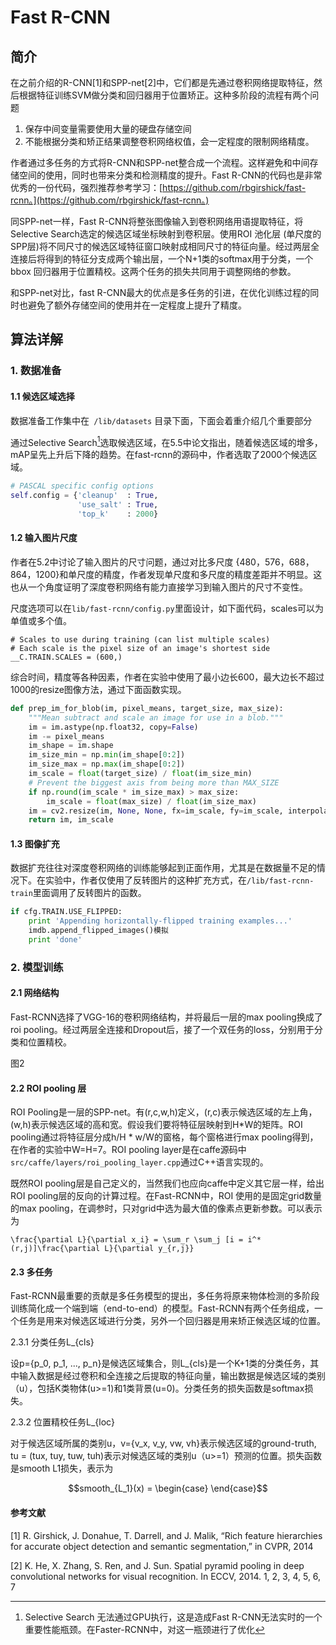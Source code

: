 # Fast R-CNN

## 简介

在之前介绍的R-CNN\[1\]和SPP-net\[2\]中，它们都是先通过卷积网络提取特征，然后根据特征训练SVM做分类和回归器用于位置矫正。这种多阶段的流程有两个问题

1. 保存中间变量需要使用大量的硬盘存储空间
2. 不能根据分类和矫正结果调整卷积网络权值，会一定程度的限制网络精度。

作者通过多任务的方式将R-CNN和SPP-net整合成一个流程。这样避免和中间存储空间的使用，同时也带来分类和检测精度的提升。Fast R-CNN的代码也是非常优秀的一份代码，强烈推荐参考学习：[https://github.com/rbgirshick/fast-rcnn。](https://github.com/rbgirshick/fast-rcnn。)

同SPP-net一样，Fast R-CNN将整张图像输入到卷积网络用语提取特征，将Selective Search选定的候选区域坐标映射到卷积层。使用ROI 池化层 \(单尺度的SPP层\)将不同尺寸的候选区域特征窗口映射成相同尺寸的特征向量。经过两层全连接后将得到的特征分支成两个输出层，一个N+1类的softmax用于分类，一个bbox 回归器用于位置精校。这两个任务的损失共同用于调整网络的参数。

和SPP-net对比，fast R-CNN最大的优点是多任务的引进，在优化训练过程的同时也避免了额外存储空间的使用并在一定程度上提升了精度。

## 算法详解

### 1. 数据准备

#### 1.1 候选区域选择

数据准备工作集中在` /lib/datasets` 目录下面，下面会着重介绍几个重要部分

通过Selective Search[^1]选取候选区域，在5.5中论文指出，随着候选区域的增多，mAP呈先上升后下降的趋势。在fast-rcnn的源码中，作者选取了2000个候选区域。

```py
# PASCAL specific config options
self.config = {'cleanup'  : True,
               'use_salt' : True,
               'top_k'    : 2000}
```

#### 1.2 输入图片尺度

作者在5.2中讨论了输入图片的尺寸问题，通过对比多尺度 {480，576，688，864，1200}和单尺度的精度，作者发现单尺度和多尺度的精度差距并不明显。这也从一个角度证明了深度卷积网络有能力直接学习到输入图片的尺寸不变性。

尺度选项可以在`lib/fast-rcnn/config.py`里面设计，如下面代码，scales可以为单值或多个值。

```
# Scales to use during training (can list multiple scales)
# Each scale is the pixel size of an image's shortest side
__C.TRAIN.SCALES = (600,)
```

综合时间，精度等各种因素，作者在实验中使用了最小边长600，最大边长不超过1000的resize图像方法，通过下面函数实现。

```py
def prep_im_for_blob(im, pixel_means, target_size, max_size):
    """Mean subtract and scale an image for use in a blob."""
    im = im.astype(np.float32, copy=False)
    im -= pixel_means
    im_shape = im.shape
    im_size_min = np.min(im_shape[0:2])
    im_size_max = np.max(im_shape[0:2])
    im_scale = float(target_size) / float(im_size_min)
    # Prevent the biggest axis from being more than MAX_SIZE
    if np.round(im_scale * im_size_max) > max_size:
        im_scale = float(max_size) / float(im_size_max)
    im = cv2.resize(im, None, None, fx=im_scale, fy=im_scale, interpolation=cv2.INTER_LINEAR)
    return im, im_scale
```

#### 1.3 图像扩充

数据扩充往往对深度卷积网络的训练能够起到正面作用，尤其是在数据量不足的情况下。在实验中，作者仅使用了反转图片的这种扩充方式，在`/lib/fast-rcnn-train`里面调用了反转图片的函数。

```py
if cfg.TRAIN.USE_FLIPPED:
    print 'Appending horizontally-flipped training examples...'
    imdb.append_flipped_images()模拟 
    print 'done'
```

### 2. 模型训练

#### 2.1 网络结构

Fast-RCNN选择了VGG-16的卷积网络结构，并将最后一层的max pooling换成了roi pooling。经过两层全连接和Dropout后，接了一个双任务的loss，分别用于分类和位置精校。

图2

#### 2.2 ROI pooling 层

ROI Pooling是一层的SPP-net。有\(r,c,w,h\)定义，\(r,c\)表示候选区域的左上角，\(w,h\)表示候选区域的高和宽。假设我们要将特征层映射到H\*W的矩阵。ROI pooling通过将特征层分成h/H \* w/W的窗格，每个窗格进行max pooling得到，在作者的实验中W=H=7。ROI pooling layer是在caffe源码中`src/caffe/layers/roi_pooling_layer.cpp`通过C++语言实现的。

既然ROI pooling层是自己定义的，当然我们也应向caffe中定义其它层一样，给出ROI pooling层的反向的计算过程。在Fast-RCNN中，ROI 使用的是固定grid数量的max pooling，在调参时，只对grid中选为最大值的像素点更新参数。可以表示为

```
\frac{\partial L}{\partial x_i} = \sum_r \sum_j [i = i^*(r,j)]\frac{\partial L}{\partial y_{r,j}}
```

#### 2.3 多任务

Fast-RCNN最重要的贡献是多任务模型的提出，多任务将原来物体检测的多阶段训练简化成一个端到端（end-to-end）的模型。Fast-RCNN有两个任务组成，一个任务是用来对候选区域进行分类，另外一个回归器是用来矫正候选区域的位置。

2.3.1 分类任务L\_{cls}

设p=\{p_0, p_1, ..., p\_n\}是候选区域集合，则L\_{cls}是一个K+1类的分类任务，其中输入数据是经过卷积和全连接之后提取的特征向量，输出数据是候选区域的类别（u），包括K类物体\(u&gt;=1\)和1类背景\(u=0\)。分类任务的损失函数是softmax损失。

2.3.2 位置精校任务L\_{loc}

对于候选区域所属的类别u，v={v_x, v_y, vw, vh}表示候选区域的ground-truth, tu = \(tux, tuy, tuw, tuh\)表示对候选区域的类别u（u&gt;=1）预测的位置。损失函数是smooth L1损失，表示为

$$smooth_{L_1}(x) = \begin{case}
\end{case}$$

#### 参考文献

\[1\] R. Girshick, J. Donahue, T. Darrell, and J. Malik, “Rich feature hierarchies for accurate object detection and semantic segmentation,” in CVPR, 2014

\[2\] K. He, X. Zhang, S. Ren, and J. Sun. Spatial pyramid pooling in deep convolutional networks for visual recognition. In ECCV, 2014. 1, 2, 3, 4, 5, 6, 7

[^1]: Selective Search 无法通过GPU执行，这是造成Fast R-CNN无法实时的一个重要性能瓶颈。在Faster-RCNN中，对这一瓶颈进行了优化

